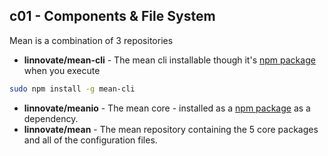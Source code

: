 ## c01 - Components & File System

Mean is a combination of 3 repositories
* **linnovate/mean-cli** - The mean cli installable though it's [npm package](https://www.npmjs.org/package/mean-cli) when you execute 
```bash
sudo npm install -g mean-cli
```
* **linnovate/meanio** - The mean core - installed as a [npm package](https://www.npmjs.org/package/meanio) as a dependency.
* **linnovate/mean** - The mean repository containing the 5 core packages and all of the configuration files.
